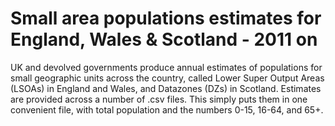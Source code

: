# Small area populations estimates for England, Wales & Scotland - 2011 on

UK and devolved governments produce annual estimates of populations for small geographic units across the country, called Lower Super Output Areas (LSOAs) in England and Wales, and Datazones (DZs) in Scotland. Estimates are provided across a number of .csv files. This simply puts them in one convenient file, with total population and the numbers 0-15, 16-64, and 65+. 
